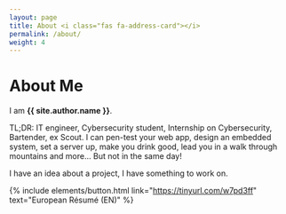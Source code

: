 ```yaml
---
layout: page
title: About <i class="fas fa-address-card"></i>
permalink: /about/
weight: 4
---
```


# **About Me**

I am **{{ site.author.name }}**. <br>

TL;DR: IT engineer, Cybersecurity student, Internship on Cybersecurity, Bartender, ex Scout. I can pen-test your web app, design an embedded system, set a server up, make you drink good, lead you in a walk through mountains and more... But not in the same day!

I have an idea about a project, I have something to work on. 

{% include elements/button.html link="https://tinyurl.com/w7pd3ff" text="European Résumé (EN)" %}
